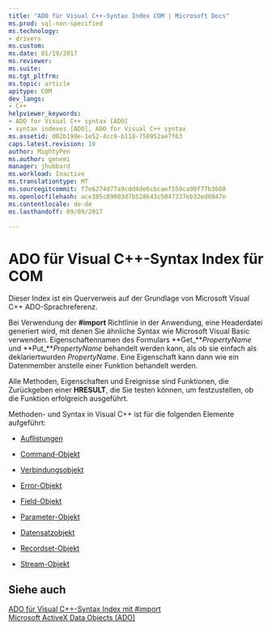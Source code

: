 ```yaml
---
title: "ADO für Visual C++-Syntax Index COM | Microsoft Docs"
ms.prod: sql-non-specified
ms.technology:
- drivers
ms.custom: 
ms.date: 01/19/2017
ms.reviewer: 
ms.suite: 
ms.tgt_pltfrm: 
ms.topic: article
apitype: COM
dev_langs:
- C++
helpviewer_keywords:
- ADO for Visual C++ syntax [ADO]
- syntax indexes [ADO], ADO for Visual C++ syntax
ms.assetid: d02b199e-1e52-4cc9-b118-750952ae7f63
caps.latest.revision: 10
author: MightyPen
ms.author: genemi
manager: jhubbard
ms.workload: Inactive
ms.translationtype: MT
ms.sourcegitcommit: f7e6274d77a9cdd4de6cbcaef559ca99f77b3608
ms.openlocfilehash: ace385c89003d7b528643c5047337eb32ed0847e
ms.contentlocale: de-de
ms.lasthandoff: 09/09/2017

---
```

# <a name="ado-for-visual-c-syntax-index-for-com"></a>ADO für Visual C++-Syntax Index für COM
Dieser Index ist ein Querverweis auf der Grundlage von Microsoft Visual C++ ADO-Sprachreferenz.  
  
 Bei Verwendung der **#import** Richtlinie in der Anwendung, eine Headerdatei generiert wird, mit denen Sie ähnliche Syntax wie Microsoft Visual Basic verwenden. Eigenschaftennamen des Formulars **Get_***PropertyName* und **Put_***PropertyName* behandelt werden kann, als ob sie einfach als deklariertwurden *PropertyName*. Eine Eigenschaft kann dann wie ein Datenmember anstelle einer Funktion behandelt werden.  
  
 Alle Methoden, Eigenschaften und Ereignisse sind Funktionen, die Zurückgeben einer **HRESULT**, die Sie testen können, um festzustellen, ob die Funktion erfolgreich ausgeführt.  
  
 Methoden- und Syntax in Visual C++ ist für die folgenden Elemente aufgeführt:  
  
-   [Auflistungen](../../../ado/reference/ado-api/collections-ado-for-visual-c-syntax.md)  
  
-   [Command-Objekt](../../../ado/reference/ado-api/command-ado-for-visual-c-syntax.md)  
  
-   [Verbindungsobjekt](../../../ado/reference/ado-api/connection-ado-for-visual-c-syntax.md)  
  
-   [Error-Objekt](../../../ado/reference/ado-api/error-ado-for-visual-c-syntax.md)  
  
-   [Field-Objekt](../../../ado/reference/ado-api/field-ado-for-visual-c-syntax.md)  
  
-   [Parameter-Objekt](../../../ado/reference/ado-api/parameter-ado-for-visual-c-syntax.md)  
  
-   [Datensatzobjekt](../../../ado/reference/ado-api/record-ado-for-visual-c-syntax.md)  
  
-   [Recordset-Objekt](../../../ado/reference/ado-api/recordset-ado-for-visual-c-syntax.md)  
  
-   [Stream-Objekt](../../../ado/reference/ado-api/stream-ado-for-visual-c-syntax.md)  
  
## <a name="see-also"></a>Siehe auch  
 [ADO für Visual C++-Syntax Index mit #import](../../../ado/reference/ado-api/ado-for-visual-c-syntax-index-with-sharpimport.md)   
 [Microsoft ActiveX Data Objects (ADO)](../../../ado/microsoft-activex-data-objects-ado.md)

